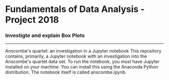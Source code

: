 # Fundamentals of Data Analysis - Project 2018
### Investigte and explain Box Plots
***


Anscombe's quartet: an investigation in a Jupyter notebook
This repository contains, primarily, a Jupyter notebook with an investigation into the Anscombe's quartet data set.
To run the notebook, you must have Jupyter installed on your machine. You can install this using the Anaconda Python distribution.
The notebook itself is called anscombe.ipynb.
